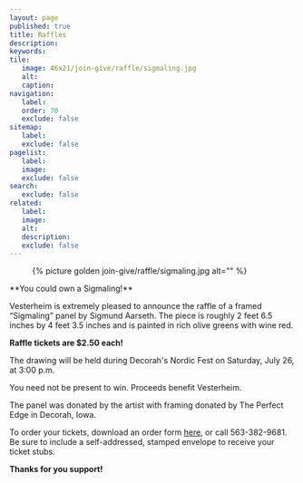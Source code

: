 ```yaml
---
layout: page
published: true
title: Raffles
description:
keywords:
tile:
   image: 46x21/join-give/raffle/sigmaling.jpg
   alt: 
   caption:
navigation:
   label:
   order: 70
   exclude: false
sitemap:
   label:
   exclude: false
pagelist:
   label:
   image:
   exclude: false  
search:
   exclude: false
related:
   label:
   image:
   alt:
   description:
   exclude: false
---
```

<figure class="pull-left  content-photo  content-photo--golden-ratio--pull-left  content-photo--golden-ratio"><div class="content-photo__lining">{% picture golden join-give/raffle/sigmaling.jpg alt="" %}</div></figure>
**You could own a Sigmaling!** 

Vesterheim is extremely pleased to announce the raffle of a framed “Sigmaling” panel by Sigmund Aarseth. The piece is roughly 2 feet 6.5 inches by 4 feet 3.5 inches and is painted in rich olive greens with wine red.

**Raffle tickets are $2.50 each!**

The drawing will be held during Decorah's Nordic Fest on Saturday, July 26, at 3:00 p.m. 

You need not be present to win. Proceeds benefit Vesterheim.

The panel was donated by the artist with framing donated by The Perfect Edge in Decorah, Iowa.

To order your tickets, download an order form [here](http://vesterheim.org/mint/pepper/tillkruess/downloads/tracker.php?url=http%3A//vesterheim.org/giving/raffles/documents/raffle_flier14.pdf), or call 563-382-9681. Be sure to include a self-addressed, stamped envelope to receive your ticket stubs.

**Thanks for you support!**